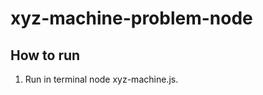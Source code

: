 # xyz-machine-problem-node
<!-- Running process -->

## How to run 
1. Run in terminal node xyz-machine.js.